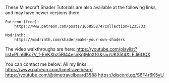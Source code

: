 These Minecraft Shader Tutorials are also available at the following links, and may have newer versions there:

	Patreon (free):
		https://www.patreon.com/posts/105855874?collection=1235733
		
	Modrinth: 
		https://modrinth.com/shader/make-your-own-shaders

	
The video walkthroughs are here:
	https://youtube.com/playlist?list=PLn6IKc7V_f-EeKXbz5BI44esnKqtMoXfG&si=rUKS5t4XLEJi6UQX

	
You can contact me below:
	All my links:
		https://www.patreon.com/timetravelbeard
		https://youtube.com/@timetravelbeard3588
		https://discord.gg/S6F4r6K5yU 